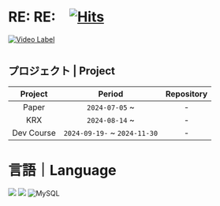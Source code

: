 # RE:  RE:　[![Hits](https://hits.seeyoufarm.com/api/count/incr/badge.svg?url=https%3A%2F%2Fgithub.com%2Fhsojne%2Fhsojne&count_bg=%23433186&title_bg=%23192454&icon=deezer.svg&icon_color=%23451717&title=%3A%3A&edge_flat=false)](https://hits.seeyoufarm.com)

[![Video Label](http://img.youtube.com/vi/vXOLRiXdcoM/0.jpg)](https://youtu.be/vXOLRiXdcoM)

#
## プロジェクト | Project
| Project | Period | Repository |
|:---:|:---:|:---:|
|Paper|`2024-07-05` ~ |-|
|KRX|`2024-08-14` ~ |-|
|Dev Course|`2024-09-19-` ~ `2024-11-30`|-|


#
# 言語｜Language
![](https://img.shields.io/badge/Python-14354C?style=for-the-badge&logo=python&logoColor=white)
![](https://img.shields.io/badge/R-276DC3?style=for-the-badge&logo=r&logoColor=white)
![MySQL](https://img.shields.io/badge/mysql-4479A1.svg?style=for-the-badge&logo=mysql&logoColor=white)

